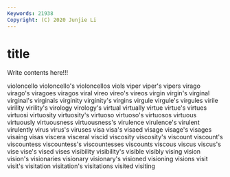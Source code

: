 ```yaml
---
Keywords: 21938
Copyright: (C) 2020 Junjie Li
---
```


# title

Write contents here!!!
 
violoncello 
violoncello's 
violoncellos 
viols 
viper
viper's 
vipers 
virago 
virago's 
viragoes 
viragos 
viral 
vireo 
vireo's 
vireos
virgin 
virgin's 
virginal 
virginal's 
virginals 
virginity 
virginity's 
virgins 
virgule 
virgule's
virgules 
virile 
virility 
virility's 
virology 
virology's 
virtual 
virtually 
virtue 
virtue's
virtues 
virtuosi 
virtuosity 
virtuosity's 
virtuoso 
virtuoso's 
virtuosos 
virtuous 
virtuously 
virtuousness
virtuousness's 
virulence 
virulence's 
virulent 
virulently 
virus 
virus's 
viruses 
visa 
visa's
visaed 
visage 
visage's 
visages 
visaing 
visas 
viscera 
visceral 
viscid 
viscosity
viscosity's 
viscount 
viscount's 
viscountess 
viscountess's 
viscountesses 
viscounts 
viscous 
viscus 
viscus's
vise 
vise's 
vised 
vises 
visibility 
visibility's 
visible 
visibly 
vising 
vision
vision's 
visionaries 
visionary 
visionary's 
visioned 
visioning 
visions 
visit 
visit's 
visitation
visitation's 
visitations 
visited 
visiting 
